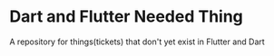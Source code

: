 # Dart and Flutter Needed Thing

A repository for things(tickets) that don't yet exist in Flutter and Dart 
